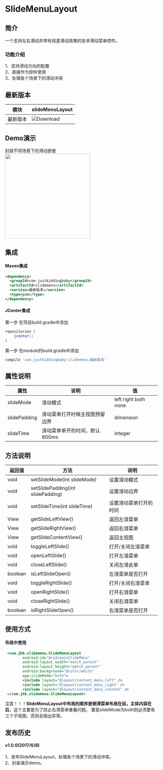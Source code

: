 # SlideMenuLayout
## 简介
一个支持左右滑动并带有视差滑动效果的安卓滑动菜单控件。
### 功能介绍
1、支持滑动方向的配置  
2、直接作为控件使用  
3、处理各个场景下的滑动冲突  
## 最新版本
模块|slideMenuLayout
---|---
最新版本|![Download](https://api.bintray.com/packages/jkb/maven/slidemenu/images/download.svg)

## Demo演示
  封装不同场景下的滑动嵌套  
<img src="/gif/demo.gif" width="280px"/>
## 集成
#### Maven集成
```xml
<dependency>
  <groupId>com.justkiddingbaby</groupId>
  <artifactId>slidemenu</artifactId>
  <version>最新版本</version>
  <type>pom</type>
</dependency>
```
#### JCenter集成
第一步 在项目build.gradle中添加
```gradle
repositories {
    jcenter()
}
```
第一步 在module的build.gradle中添加
```gradle
compile 'com.justkiddingbaby:slidemenu:最新版本'
```

## 属性说明
属性|说明|值
---|---|---
|slideMode|滑动模式|left right both none|
|slidePadding|滑动菜单打开时候主视图预留边界|dimension|
|slideTime|滑动菜单单开的时间，默认800ms|integer|

## 方法说明
返回值|方法|说明
---|---|---
|void|setSlideMode(int slideMode)|设置滑动模式|
|void|setSlidePadding(int slidePadding)|设置滑动边界|
|void|setSlideTime(int slideTime)|设置滑动菜单打开的时间|
|View|getSlideLeftView()|返回左滑菜单|
|View|getSlideRightView()|返回右滑菜单|
|View|getSlideContentView()|返回主视图|
|void|toggleLeftSlide()|打开/关闭左滑菜单|
|void|openLeftSlide()|打开左滑菜单|
|void|closeLeftSlide()|关闭左滑此单|
|boolean|isLeftSlideOpen()|左滑菜单是否打开|
|void|toggleRightSlide()|打开/关闭右滑菜单|
|void|openRightSlide()|打开右滑菜单|
|void|closeRightSlide()|关闭右滑菜单|
|boolean|isRightSlideOpen()|右滑菜单是否打开|

## 使用方式
#### 布局中使用
```xml
 <com.jkb.slidemenu.SlideMenuLayout
        android:id="@+id/mainSlideMenu"
        android:layout_width="match_parent"
        android:layout_height="match_parent"
        android:background="@color/white"
        app:slideMode="both">
        <include layout="@layout/content_menu_left" />
        <include layout="@layout/content_menu_right" />
        <include layout="@layout/content_menu_content" />
 </com.jkb.slidemenu.SlideMenuLayout>
 ```
 注意！！！**SlideMenuLayout中布局的顺序是侧滑菜单布局在前，主体内容在后**，这个主要是为了防止右滑菜单重叠问题。
 要是slideMode为both则必须要有三个子视图，否则会抛出异常。
 
## 发布历史
#### v1.0.0(2017/6/8)
1、发布SlideMenuLayout，处理各个场景下的滑动冲突。  
2、封装演示demo。